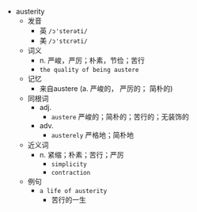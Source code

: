 - austerity
  - 发音
    - 英 `/ɔ'sterəti/`
    - 美 `/ɔ'stɛrəti/`
  - 词义
    - n. 严峻，严厉；朴素，节俭；苦行
    - `the quality of being austere`
  - 记忆
    - 来自austere (a. 严峻的， 严厉的； 简朴的)
  - 同根词
    - adj.
      - `austere` 严峻的；简朴的；苦行的；无装饰的
    - adv.
      - `austerely` 严格地；简朴地
  - 近义词
    - n. 紧缩；朴素；苦行；严厉
      - `simplicity`
      - `contraction`
  - 例句
    - `a life of austerity`
      - 苦行的一生

